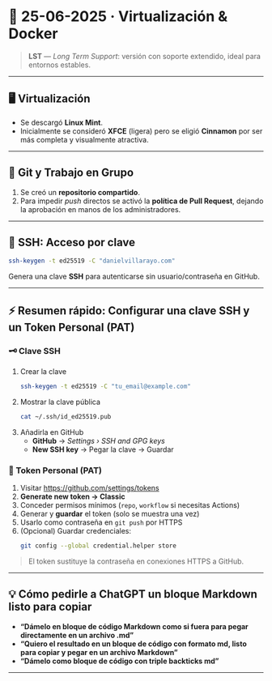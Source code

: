 # 🚀 25-06-2025 · Virtualización & Docker

> **LST** — *Long Term Support*: versión con soporte extendido, ideal para entornos estables.

---

## 🖥️ Virtualización

- Se descargó **Linux Mint**.  
- Inicialmente se consideró **XFCE** (ligera) pero se eligió **Cinnamon** por ser más completa y visualmente atractiva.

---

## 🤝 Git y Trabajo en Grupo

1. Se creó un **repositorio compartido**.  
2. Para impedir *push* directos se activó la **política de Pull Request**, dejando la aprobación en manos de los administradores.

---

## 🔐 SSH: Acceso por clave

```bash
ssh-keygen -t ed25519 -C "danielvillarayo.com"
```

Genera una clave **SSH** para autenticarse sin usuario/contraseña en GitHub.

---

## ⚡ Resumen rápido: Configurar una clave SSH y un Token Personal (PAT)

### 🗝️ Clave SSH

1. Crear la clave  
   ```bash
   ssh-keygen -t ed25519 -C "tu_email@example.com"
   ```
2. Mostrar la clave pública  
   ```bash
   cat ~/.ssh/id_ed25519.pub
   ```
3. Añadirla en GitHub  
   - **GitHub** → *Settings › SSH and GPG keys*  
   - **New SSH key** → Pegar la clave → Guardar

### 🔑 Token Personal (PAT)

1. Visitar <https://github.com/settings/tokens>  
2. **Generate new token → Classic**  
3. Conceder permisos mínimos (`repo`, `workflow` si necesitas Actions)  
4. Generar y **guardar** el token (solo se muestra una vez)  
5. Usarlo como contraseña en `git push` por HTTPS  
6. (Opcional) Guardar credenciales:  
   ```bash
   git config --global credential.helper store
   ```

> El token sustituye la contraseña en conexiones HTTPS a GitHub.

---

## 💡 Cómo pedirle a ChatGPT un bloque Markdown listo para copiar

- **“Dámelo en bloque de código Markdown como si fuera para pegar directamente en un archivo .md”**  
- **“Quiero el resultado en un bloque de código con formato md, listo para copiar y pegar en un archivo Markdown”**  
- **“Dámelo como bloque de código con triple backticks md”**

---










